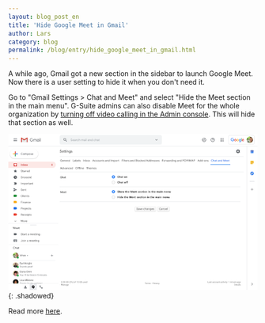 ```yaml
---
layout: blog_post_en
title: 'Hide Google Meet in Gmail'
author: Lars
category: blog
permalink: /blog/entry/hide_google_meet_in_gmail.html
---
```


A while ago, Gmail got a new section in the sidebar to launch Google Meet. Now there is a user setting to hide it when you don't need it.

Go to "Gmail Settings > Chat and Meet" and select "Hide the Meet section in the main menu". G-Suite admins can also disable Meet for the whole organization by [turning off video calling in the Admin console](https://support.google.com/a/answer/9381403). This will hide that section as well.

![](/assets/blog/2020-05-30-hide-google-meet-in-gmail/chat_and_meet_settings.png){: .shadowed}

Read more [here](https://gsuiteupdates.googleblog.com/2020/05/new-user-setting-to-hide-or-show-meet.html).
